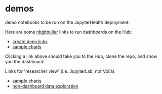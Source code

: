 # demos

demo notebooks to be run on the JupyterHealth deployment.

Here are some [nbgitpuller](https://nbgitpuller.readthedocs.io/en/latest/link.html) links to run dashboards on the Hub:

- [create deep links](https://jupyter-health.2i2c.cloud/hub/user-redirect/git-pull?repo=https%3A%2F%2Fgithub.com%2Fjupyterhealth%2Fdemos&urlpath=voila%2Frender%2Fdemos%2Fdashboards%2Fdeeplink.ipynb&branch=main)
- [sample charts](https://jupyter-health.2i2c.cloud/hub/user-redirect/git-pull?repo=https%3A%2F%2Fgithub.com%2Fjupyterhealth%2Fdemos&urlpath=voila%2Frender%2Fdemos%2Fdashboards%2Fsample-charts.ipynb&branch=main)

Clicking a link above should take you to the Hub, clone the repo, and show you the dashboard.

Links for 'researcher view' (i.e. JupyterLab, not Voilà):

- [sample charts](https://jupyter-health.2i2c.cloud/hub/user-redirect/git-pull?repo=https%3A%2F%2Fgithub.com%2Fjupyterhealth%2Fdemos&urlpath=lab%2Ftree%2Fdemos%2Fdashboards%2Fsample-charts-with.ipynb&branch=main)
- [non-dashboard data exploration](https://jupyter-health.2i2c.cloud/hub/user-redirect/git-pull?repo=https%3A%2F%2Fgithub.com%2Fjupyterhealth%2Fdemos&urlpath=lab%2Ftree%2Fdemos%2Fdashboards%2Fresearcher-view.ipynb&branch=main)
